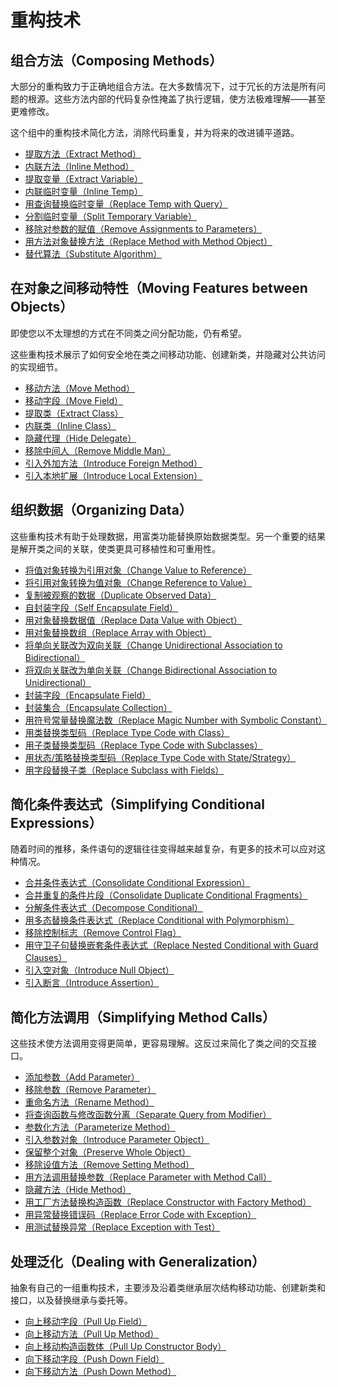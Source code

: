 # 重构技术

## 组合方法（Composing Methods）

大部分的重构致力于正确地组合方法。在大多数情况下，过于冗长的方法是所有问题的根源。这些方法内部的代码复杂性掩盖了执行逻辑，使方法极难理解——甚至更难修改。

这个组中的重构技术简化方法，消除代码重复，并为将来的改进铺平道路。

- [提取方法（Extract Method）](#extract-method)
- [内联方法（Inline Method）](#inline-method)
- [提取变量（Extract Variable）](#extract-variable)
- [内联临时变量（Inline Temp）](#inline-temp)
- [用查询替换临时变量（Replace Temp with Query）](#replace-temp-with-query)
- [分割临时变量（Split Temporary Variable）](#split-temporary-variable)
- [移除对参数的赋值（Remove Assignments to Parameters）](#remove-assignments-to-parameters)
- [用方法对象替换方法（Replace Method with Method Object）](#replace-method-with-method-object)
- [替代算法（Substitute Algorithm）](#substitute-algorithm)

## 在对象之间移动特性（Moving Features between Objects）

即使您以不太理想的方式在不同类之间分配功能，仍有希望。

这些重构技术展示了如何安全地在类之间移动功能、创建新类，并隐藏对公共访问的实现细节。

- [移动方法（Move Method）](#move-method)
- [移动字段（Move Field）](#move-field)
- [提取类（Extract Class）](#extract-class)
- [内联类（Inline Class）](#inline-class)
- [隐藏代理（Hide Delegate）](#hide-delegate)
- [移除中间人（Remove Middle Man）](#remove-middle-man)
- [引入外加方法（Introduce Foreign Method）](#introduce-foreign-method)
- [引入本地扩展（Introduce Local Extension）](#introduce-local-extension)

## 组织数据（Organizing Data）

这些重构技术有助于处理数据，用富类功能替换原始数据类型。另一个重要的结果是解开类之间的关联，使类更具可移植性和可重用性。

- [将值对象转换为引用对象（Change Value to Reference）](#change-value-to-reference)
- [将引用对象转换为值对象（Change Reference to Value）](#change-reference-to-value)
- [复制被观察的数据（Duplicate Observed Data）](#duplicate-observed-data)
- [自封装字段（Self Encapsulate Field）](#self-encapsulate-field)
- [用对象替换数据值（Replace Data Value with Object）](#replace-data-value-with-object)
- [用对象替换数组（Replace Array with Object）](#replace-array-with-object)
- [将单向关联改为双向关联（Change Unidirectional Association to Bidirectional）](#change-unidirectional-association-to-bidirectional)
- [将双向关联改为单向关联（Change Bidirectional Association to Unidirectional）](#change-bidirectional-association-to-unidirectional)
- [封装字段（Encapsulate Field）](#encapsulate-field)
- [封装集合（Encapsulate Collection）](#encapsulate-collection)
- [用符号常量替换魔法数（Replace Magic Number with Symbolic Constant）](#replace-magic-number-with-symbolic-constant)
- [用类替换类型码（Replace Type Code with Class）](#replace-type-code-with-class)
- [用子类替换类型码（Replace Type Code with Subclasses）](#replace-type-code-with-subclasses)
- [用状态/策略替换类型码（Replace Type Code with State/Strategy）](#replace-type-code-with-statestrategy)
- [用字段替换子类（Replace Subclass with Fields）](#replace-subclass-with-fields)

## 简化条件表达式（Simplifying Conditional Expressions）

随着时间的推移，条件语句的逻辑往往变得越来越复杂，有更多的技术可以应对这种情况。

- [合并条件表达式（Consolidate Conditional Expression）](#consolidate-conditional-expression)
- [合并重复的条件片段（Consolidate Duplicate Conditional Fragments）](#consolidate-duplicate-conditional-fragments)
- [分解条件表达式（Decompose Conditional）](#decompose-conditional)
- [用多态替换条件表达式（Replace Conditional with Polymorphism）](#replace-conditional-with-polymorphism)
- [移除控制标志（Remove Control Flag）](#remove-control-flag)
- [用守卫子句替换嵌套条件表达式（Replace Nested Conditional with Guard Clauses）](#replace-nested-conditional-with-guard-clauses)
- [引入空对象（Introduce Null Object）](#introduce-null-object)
- [引入断言（Introduce Assertion）](#introduce-assertion)

## 简化方法调用（Simplifying Method Calls）

这些技术使方法调用变得更简单，更容易理解。这反过来简化了类之间的交互接口。

- [添加参数（Add Parameter）](#add-parameter)
- [移除参数（Remove Parameter）](#remove-parameter)
- [重命名方法（Rename Method）](#rename-method)
- [将查询函数与修改函数分离（Separate Query from Modifier）](#separate-query-from-modifier)
- [参数化方法（Parameterize Method）](#parameterize-method)
- [引入参数对象（Introduce Parameter Object）](#introduce-parameter-object)
- [保留整个对象（Preserve Whole Object）](#preserve-whole-object)
- [移除设值方法（Remove Setting Method）](#remove-setting-method)
- [用方法调用替换参数（Replace Parameter with Method Call）](#replace-parameter-with-method-call)
- [隐藏方法（Hide Method）](#hide-method)
- [用工厂方法替换构造函数（Replace Constructor with Factory Method）](#replace-constructor-with-factory-method)
- [用异常替换错误码（Replace Error Code with Exception）](#replace-error-code-with-exception)
- [用测试替换异常（Replace Exception with Test）](#replace-exception-with-test)

## 处理泛化（Dealing with Generalization）

抽象有自己的一组重构技术，主要涉及沿着类继承层次结构移动功能、创建新类和接口，以及替换继承与委托等。

- [向上移动字段（Pull Up Field）](#pull-up-field)
- [向上移动方法（Pull Up Method）](#pull-up-method)
- [向上移动构造函数体（Pull Up Constructor Body）](#pull-up-constructor-body)
- [向下移动字段（Push Down Field）](#push-down-field)
- [向下移动方法（Push Down Method）](#push-down-method)
